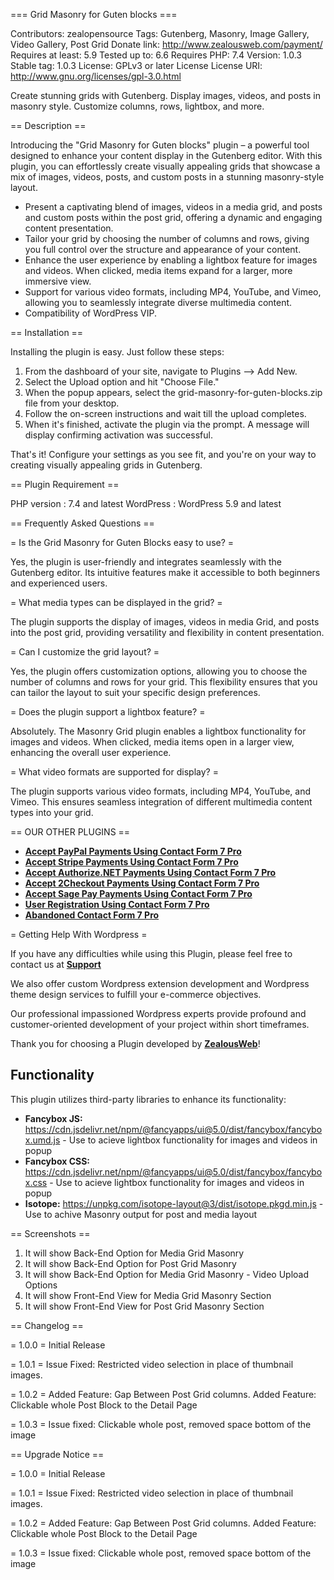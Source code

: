 === Grid Masonry for Guten blocks ===

Contributors: zealopensource
Tags: Gutenberg, Masonry, Image Gallery, Video Gallery, Post Grid
Donate link: http://www.zealousweb.com/payment/
Requires at least: 5.9
Tested up to: 6.6
Requires PHP: 7.4
Version: 1.0.3
Stable tag: 1.0.3
License: GPLv3 or later License
License URI: http://www.gnu.org/licenses/gpl-3.0.html

Create stunning grids with Gutenberg. Display images, videos, and posts in masonry style. Customize columns, rows, lightbox, and more.

== Description ==

Introducing the "Grid Masonry for Guten blocks" plugin – a powerful tool designed to enhance your content display in the Gutenberg editor. With this plugin, you can effortlessly create visually appealing grids that showcase a mix of images, videos, posts, and custom posts in a stunning masonry-style layout.

- Present a captivating blend of images, videos in a media grid, and posts and custom posts within the post grid, offering a dynamic and engaging content presentation.
- Tailor your grid by choosing the number of columns and rows, giving you full control over the structure and appearance of your content.
- Enhance the user experience by enabling a lightbox feature for images and videos. When clicked, media items expand for a larger, more immersive view.
- Support for various video formats, including MP4, YouTube, and Vimeo, allowing you to seamlessly integrate diverse multimedia content.
- Compatibility of WordPress VIP.

== Installation ==

Installing the plugin is easy. Just follow these steps:

1. From the dashboard of your site, navigate to Plugins --> Add New.
2. Select the Upload option and hit "Choose File."
3. When the popup appears, select the grid-masonry-for-guten-blocks.zip file from your desktop.
4. Follow the on-screen instructions and wait till the upload completes.
5. When it's finished, activate the plugin via the prompt. A message will display confirming activation was successful.

That's it! Configure your settings as you see fit, and you're on your way to creating visually appealing grids in Gutenberg.

== Plugin Requirement ==

PHP version : 7.4 and latest
WordPress   : WordPress 5.9 and latest

== Frequently Asked Questions ==

= Is the Grid Masonry for Guten Blocks easy to use? =

Yes, the plugin is user-friendly and integrates seamlessly with the Gutenberg editor. Its intuitive features make it accessible to both beginners and experienced users.

= What media types can be displayed in the grid? =

The plugin supports the display of images, videos in media Grid, and posts into the post grid, providing versatility and flexibility in content presentation.

= Can I customize the grid layout? =

Yes, the plugin offers customization options, allowing you to choose the number of columns and rows for your grid. This flexibility ensures that you can tailor the layout to suit your specific design preferences.

= Does the plugin support a lightbox feature? =

Absolutely. The Masonry Grid plugin enables a lightbox functionality for images and videos. When clicked, media items open in a larger view, enhancing the overall user experience.

= What video formats are supported for display? =

The plugin supports various video formats, including MP4, YouTube, and Vimeo. This ensures seamless integration of different multimedia content types into your grid.

== OUR OTHER PLUGINS ==

* <strong>[Accept PayPal Payments Using Contact Form 7 Pro](https://store.zealousweb.com/accept-paypal-payments-using-contact-form-7-pro)</strong>
* <strong>[Accept Stripe Payments Using Contact Form 7 Pro](https://store.zealousweb.com/accept-stripe-payments-using-contact-form-7-pro)</strong>
* <strong>[Accept Authorize.NET Payments Using Contact Form 7 Pro](https://store.zealousweb.com/accept-authorize-net-payments-using-contact-form-7-pro)</strong>
* <strong>[Accept 2Checkout Payments Using Contact Form 7 Pro](https://store.zealousweb.com/accept-2checkout-payments-using-contact-form-7-pro)</strong>
* <strong>[Accept Sage Pay Payments Using Contact Form 7 Pro](https://store.zealousweb.com/accept-sage-pay-opayo-payments-using-contact-form-7-pro)</strong>
* <strong>[User Registration Using Contact Form 7 Pro](https://store.zealousweb.com/user-registration-using-contact-form-7-pro)</strong>
* <strong>[Abandoned Contact Form 7 Pro](https://store.zealousweb.com/abandoned-contact-form-7-pro)</strong>


= Getting Help With Wordpress =

If you have any difficulties while using this Plugin, please feel free to contact us at <strong>[Support](https://support.zealousweb.com/portal/en/home)</strong>

We also offer custom Wordpress extension development and Wordpress theme design services to fulfill your e-commerce objectives.

Our professional impassioned Wordpress experts provide profound and customer-oriented development of your project within short timeframes.

Thank you for choosing a Plugin developed by <strong>[ZealousWeb](https://www.zealousweb.com)</strong>!

## Functionality

This plugin utilizes third-party libraries to enhance its functionality:

- **Fancybox JS:** https://cdn.jsdelivr.net/npm/@fancyapps/ui@5.0/dist/fancybox/fancybox.umd.js - Use to acieve lightbox functionality for images and videos in popup
- **Fancybox CSS:** https://cdn.jsdelivr.net/npm/@fancyapps/ui@5.0/dist/fancybox/fancybox.css - Use to acieve lightbox functionality for images and videos in popup
- **Isotope:** https://unpkg.com/isotope-layout@3/dist/isotope.pkgd.min.js - Use to achive Masonry output for post and media layout

== Screenshots ==

1. It will show Back-End Option for Media Grid Masonry
2. It will show Back-End Option for Post Grid Masonry
3. It will show Back-End Option for Media Grid Masonry - Video Upload Options
4. It will show Front-End View for Media Grid Masonry Section
5. It will show Front-End View for Post Grid Masonry Section

== Changelog ==

= 1.0.0 =
Initial Release

= 1.0.1 =
Issue Fixed: Restricted video selection in place of thumbnail images.

= 1.0.2 =
Added Feature: Gap Between Post Grid columns.
Added Feature: Clickable whole Post Block to the Detail Page

= 1.0.3 =
Issue fixed: Clickable whole post, removed space bottom of the image 

== Upgrade Notice ==

= 1.0.0 =
Initial Release

= 1.0.1 =
Issue Fixed: Restricted video selection in place of thumbnail images.

= 1.0.2 =
Added Feature: Gap Between Post Grid columns.
Added Feature: Clickable whole Post Block to the Detail Page

= 1.0.3 =
Issue fixed: Clickable whole post, removed space bottom of the image 
